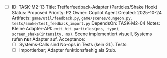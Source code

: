 - [ ] ID: TASK-M2-13
  Title: Trefferfeedback-Adapter (Particles/Shake Hook)
  Status: Proposed
  Priority: P2
  Owner: Copilot Agent
  Created: 2025-10-24
  Artifacts: `game/util/feedback.py`, `game/scenes/dungeon.py`, `tests/smoke/test_feedback_import.py`
  DependsOn: TASK-M2-04
  Notes:
  Kleine Adapter-API: `emit_hit_particles(pos, type)`, `screen_shake(intensity, ms)`. Scene implementiert visuell, Systems rufen **nur** Adapter auf.
  Acceptance:
  - [ ] Systems-Calls sind No-ops in Tests (kein GL).
  Tests:
  - [ ] Importierbar; Adapter funktionsfaehig als Stub.

